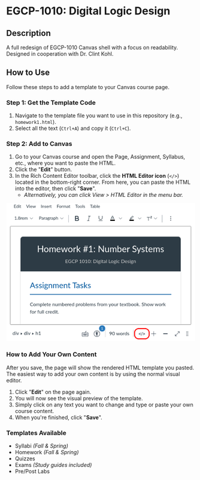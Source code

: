 # EGCP-1010: Digital Logic Design
## Description
A full redesign of EGCP-1010 Canvas shell with a focus on readability. Designed in cooperation with Dr. Clint Kohl.

## How to Use

Follow these steps to add a template to your Canvas course page.

### Step 1: Get the Template Code
1. Navigate to the template file you want to use in this repository (e.g., `homework1.html`).
2. Select all the text (`Ctrl+A`) and copy it (`Ctrl+C`).

### Step 2: Add to Canvas

1. Go to your Canvas course and open the Page, Assignment, Syllabus, etc., where you want to paste the HTML.
2. Click the "**Edit**" button.
3. In the Rich Content Editor toolbar, click the **HTML Editor icon** (`</>`) located in the bottom-right corner. From here, you can paste the HTML into the editor, then click "**Save**".
    - *Alternatively, you can click View > HTML Editor in the menu bar.*

![Emphasized HTML editor button](docs/how-to-edit-html.png)

### How to Add Your Own Content

After you save, the page will show the rendered HTML template you pasted. The easiest way to add your own content is by using the normal visual editor.

1. Click "**Edit**" on the page again.
2. You will now see the visual preview of the template.
3. Simply click on any text you want to change and type or paste your own course content.
4. When you're finished, click "**Save**".

### Templates Available

- Syllabi *(Fall & Spring)*
- Homework *(Fall & Spring)*
- Quizzes
- Exams *(Study guides included)*
- Pre/Post Labs
